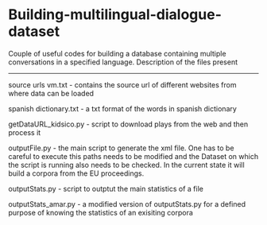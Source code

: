 # Building-multilingual-dialogue-dataset
Couple of useful codes for building a database containing multiple conversations in a specified language.
Description of the files present

------------------------------------------------------------------------------------------------------------------------------
source urls vm.txt - contains the source url of different websites from where data can be loaded

spanish dictionary.txt - a txt format of the words in spanish dictionary

getDataURL_kidsico.py - script to download plays from the web and then process it

outputFile.py -  the main script to generate the xml file. One has to be careful to execute this paths needs to be modified and the Dataset on which the script is running also needs to be checked. In the current state it will build a corpora from the EU proceedings.

outputStats.py - script to outptut the main statistics of a file

outputStats_amar.py - a modified version of outputStats.py for a defined purpose of knowing the statistics of an exisiting corpora
